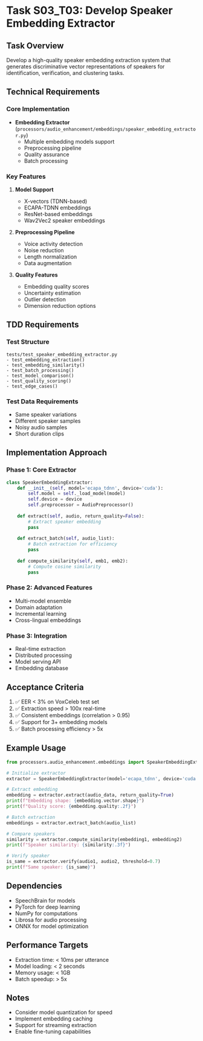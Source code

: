 # Task S03_T03: Develop Speaker Embedding Extractor

## Task Overview
Develop a high-quality speaker embedding extraction system that generates discriminative vector representations of speakers for identification, verification, and clustering tasks.

## Technical Requirements

### Core Implementation
- **Embedding Extractor** (`processors/audio_enhancement/embeddings/speaker_embedding_extractor.py`)
  - Multiple embedding models support
  - Preprocessing pipeline
  - Quality assurance
  - Batch processing

### Key Features
1. **Model Support**
   - X-vectors (TDNN-based)
   - ECAPA-TDNN embeddings
   - ResNet-based embeddings
   - Wav2Vec2 speaker embeddings

2. **Preprocessing Pipeline**
   - Voice activity detection
   - Noise reduction
   - Length normalization
   - Data augmentation

3. **Quality Features**
   - Embedding quality scores
   - Uncertainty estimation
   - Outlier detection
   - Dimension reduction options

## TDD Requirements

### Test Structure
```
tests/test_speaker_embedding_extractor.py
- test_embedding_extraction()
- test_embedding_similarity()
- test_batch_processing()
- test_model_comparison()
- test_quality_scoring()
- test_edge_cases()
```

### Test Data Requirements
- Same speaker variations
- Different speaker samples
- Noisy audio samples
- Short duration clips

## Implementation Approach

### Phase 1: Core Extractor
```python
class SpeakerEmbeddingExtractor:
    def __init__(self, model='ecapa_tdnn', device='cuda'):
        self.model = self._load_model(model)
        self.device = device
        self.preprocessor = AudioPreprocessor()
        
    def extract(self, audio, return_quality=False):
        # Extract speaker embedding
        pass
    
    def extract_batch(self, audio_list):
        # Batch extraction for efficiency
        pass
    
    def compute_similarity(self, emb1, emb2):
        # Compute cosine similarity
        pass
```

### Phase 2: Advanced Features
- Multi-model ensemble
- Domain adaptation
- Incremental learning
- Cross-lingual embeddings

### Phase 3: Integration
- Real-time extraction
- Distributed processing
- Model serving API
- Embedding database

## Acceptance Criteria
1. ✅ EER < 3% on VoxCeleb test set
2. ✅ Extraction speed > 100x real-time
3. ✅ Consistent embeddings (correlation > 0.95)
4. ✅ Support for 3+ embedding models
5. ✅ Batch processing efficiency > 5x

## Example Usage
```python
from processors.audio_enhancement.embeddings import SpeakerEmbeddingExtractor

# Initialize extractor
extractor = SpeakerEmbeddingExtractor(model='ecapa_tdnn', device='cuda')

# Extract embedding
embedding = extractor.extract(audio_data, return_quality=True)
print(f"Embedding shape: {embedding.vector.shape}")
print(f"Quality score: {embedding.quality:.2f}")

# Batch extraction
embeddings = extractor.extract_batch(audio_list)

# Compare speakers
similarity = extractor.compute_similarity(embedding1, embedding2)
print(f"Speaker similarity: {similarity:.3f}")

# Verify speaker
is_same = extractor.verify(audio1, audio2, threshold=0.7)
print(f"Same speaker: {is_same}")
```

## Dependencies
- SpeechBrain for models
- PyTorch for deep learning
- NumPy for computations
- Librosa for audio processing
- ONNX for model optimization

## Performance Targets
- Extraction time: < 10ms per utterance
- Model loading: < 2 seconds
- Memory usage: < 1GB
- Batch speedup: > 5x

## Notes
- Consider model quantization for speed
- Implement embedding caching
- Support for streaming extraction
- Enable fine-tuning capabilities